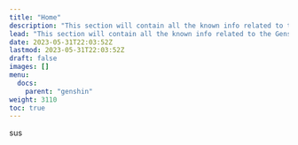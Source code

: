 ```yaml
---
title: "Home"
description: "This section will contain all the known info related to the Genshin Impact"
lead: "This section will contain all the known info related to the Genshin Impact"
date: 2023-05-31T22:03:52Z
lastmod: 2023-05-31T22:03:52Z
draft: false
images: []
menu:
  docs:
    parent: "genshin"
weight: 3110
toc: true
---
```


sus
